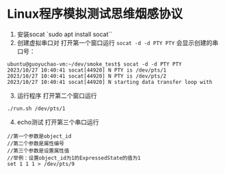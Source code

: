 # Linux程序模拟测试思维烟感协议

1. 安装socat
`sudo apt install socat``
2. 创建虚拟串口对
打开第一个窗口运行
`socat -d -d PTY PTY`
会显示创建的串口号：
```
ubuntu@guoyuchao-vm:~/dev/smoke_test$ socat -d -d PTY PTY
2023/10/27 10:40:41 socat[44920] N PTY is /dev/pts/1
2023/10/27 10:40:41 socat[44920] N PTY is /dev/pts/2
2023/10/27 10:40:41 socat[44920] N starting data transfer loop with 
```
3. 运行程序
打开第二个窗口运行
```
./run.sh /dev/pts/1
```

4. echo测试
打开第三个串口运行
```
//第一个参数是object_id
//第二个参数是属性编号
//第三个参数是设置属性值
//举例：设置object_id为1的ExpressedState的值为1
set 1 1 1 > /dev/pts/9
```